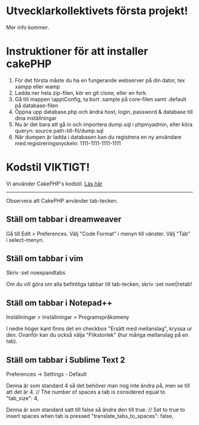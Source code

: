 # Utvecklarkollektivets första projekt!

Mer info kommer.

Instruktioner för att installer cakePHP
=======================================
1. För det första måste du ha en fungerande webserver på din dator, tex xampp eller wamp
2. Ladda ner hela zip-filen, kör en git clone, eller en fork.
3. Gå till mappen \app\Config, ta bort .sample på core-filen samt .default på database-filen
4. Öppna upp database.php och ändra host, login, password & database till dina inställningar
5. Nu är det bara att gå in och importera dump.sql i phpmyadmin, eller köra queryn: source path-till-fil/dump.sql
6. När dumpen är ladda i databasen kan du registrera en ny användare med registreringsnyckeln: 1111-1111-1111-1111

Kodstil VIKTIGT!
================
Vi använder CakePHP's kodstil. [Läs här](http://book.cakephp.org/2.0/en/contributing/cakephp-coding-conventions.html)


--------------------------
Observera att CakePHP använder tab-tecken.

Ställ om tabbar i dreamweaver
-----------------------------
Gå till Edit > Preferences. Välj "Code Format" i menyn till vänster. Välj "Tab" i select-menyn.

Ställ om tabbar i vim
---------------------
Skriv
    :set noexpandtabs 
    
Om du vill göra om alla befintliga tabbar till tab-tecken, skriv
    :set noet|retab!

Ställ om tabbar i Notepad++
---------------------------
Inställningar > Inställningar > Programspråksmeny

I nedre höger kant finns det en checkbox "Ersätt med mellanslag", kryssa ur den. Ovanför kan du också välja "Flikstorlek" (hur många mellanslag på en tab).

Ställ om tabbar i Sublime Text 2
---------------------------
Preferences -> Settings - Default

Denna är som standard 4 så det behöver man nog inte ändra på, men se till att det är 4.
// The number of spaces a tab is considered equal to
"tab_size": 4,

Denna är som standard satt till false så ändra den till true.
// Set to true to insert spaces when tab is pressed
"translate_tabs_to_spaces": false,
